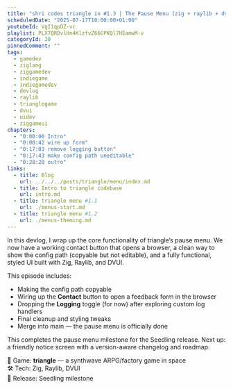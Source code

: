 ```yaml
---
title: "shri codes triangle in #1.3 | The Pause Menu (zig + raylib + dvui)"
scheduledDate: "2025-07-17T10:00:00+01:00"
youtubeId: VgI1qpDZ-vc
playlist: PLX7QRDvlHn4KlzfvZ66GPKQl7HEamwM-v
categoryId: 20
pinnedComment: ""
tags:
  - gamedev
  - ziglang
  - ziggamedev
  - indiegame
  - indiegamedev
  - devlog
  - raylib
  - trianglegame
  - dvui
  - uidev
  - ziggameui
chapters:
  - "0:00:00 Intro"
  - "0:00:42 wire up form"
  - "0:17:03 remove logging button"
  - "0:17:43 make config path uneditable"
  - "0:28:20 outro"
links:
  - title: Blog
    url: ../../../posts/triangle/menu/index.md
  - title: Intro to triangle codebase
    url: intro.md
  - title: triangle menu #1.1
    url: ./menus-start.md
  - title: triangle menu #1.2
    url: ./menus-theming.md
---
```


In this devlog, I wrap up the core functionality of triangle’s pause menu. We
now have a working contact button that opens a browser, a clean way to show the
config path (copyable but not editable), and a fully functional, styled UI built
with Zig, Raylib, and DVUI.

This episode includes:

- Making the config path copyable
- Wiring up the **Contact** button to open a feedback form in the browser
- Dropping the **Logging** toggle (for now) after exploring custom log handlers
- Final cleanup and styling tweaks
- Merge into main — the pause menu is officially done

This completes the pause menu milestone for the Seedling release. Next up: a
friendly notice screen with a version-aware changelog and roadmap.

📁 Game: **triangle** — a synthwave ARPG/factory game in space  
🛠️ Tech: Zig, Raylib, DVUI  
🌱 Release: Seedling milestone
